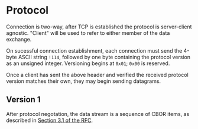 # Protocol

Connection is two-way, after TCP is established the protocol is server-client agnostic. "Client" will be used to refer to either
member of the data exchange.

On sucessful connection establishment, each connection must send the 4-byte ASCII string `!114`, followed
by one byte containing the protocol version as an unsigned integer. Versioning begins at `0x01`; `0x00` is reserved.

Once a client has sent the above header and verified the received protocol version matches their own, they may begin sending datagrams.

## Version 1

After protocol negotation, the data stream is a sequence of CBOR items, as described in [Section 3.1 of the RFC](https://tools.ietf.org/html/rfc7049#section-3.1).

